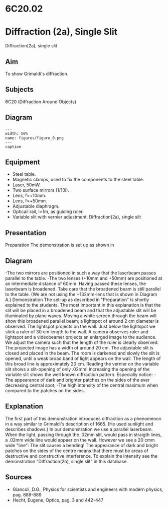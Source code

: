 # 6C20.02 
  # Diffraction (2a), Single Slit 
 Diffraction(2a), single slit   
  
## Aim   
 To show Grimaldi's diffraction.    
  
## Subjects   
 6C20 (Diffraction Around Objects)   
  
## Diagram   
   
```{figure} figures/figure_0.png  
---  
width: 50%  
name: figures/figure_0.png  
---  
caption  
``` 
      
  
## Equipment   
 
 *  Steel table. 
 *  Magnetic clamps, used to fix the components to the steel table. 
 *  Laser, 50mW. 
 *  Two surface mirrors (1/10l). 
 *  Lens, f=+10mm. 
 *  Lens, f=+50mm. 
 *  Adjustable diaphragm. 
 *  Opticail rail, l=1m, as guiding ruler. 
 *  Variable slit with vernier adjustment. Diffraction(2a), single slit
      
  
## Presentation   
 Preparation The demonstration is set up as shown in   
  
## Diagram   
 -The two mirrors are positioned in such a way that the laserbeam passes parallel to the table. -The two lenses (+10mm and +50mm) are positioned at an intermediate distance of 60mm. Having passed these lenses, the laserbeam is broadened. Take care that the broadened beam is still parallel to the table. (We are not using the +132mm-lens that is shown in Diagram A.) Demonstration The set-up as described in "Preparation" is shortly explained to the students. The most important in this explanation is that the slit will be placed in a broadened beam and that the adjustable slit will be illuminated by plane waves. Moving a white screen through the beam will show this broadened parallel beam; a lightspot of around 2 cm diameter is observed. The lightspot projects on the wall. Just below the lightspot we stick a ruler of 30 cm length to the wall. A camera observes ruler and lightspot and a videobeamer projects an enlarged image to the audience. We adjust the camera such that the length of the ruler is clearly observed: The projected image has a width of around 20 cm. The adjustable slit is closed and placed in the beam. The room is darkened and slowly the slit is opened, until a weak broad band of light appears on the wall. The length of this broad line is approximately 20 cm. Reading the vernier on the variable slit shows a slit-opening of only .02mm! Increasing the opening of the variable slit shows the well known diffraction pattern. Especially notice: -The appearance of dark and brighter patches on the sides of the ever decreasing central spot; -The high intensity of the central maximum when compared to the patches on the sides.    
  
## Explanation   
 The first part of this demonstration introduces diffraction as a phenomenon in a way similar to Grimaldi's description of 1665. (He used sunlight and describes shadows.) In our demonstration we use a parallel laserbeam. When the light, passing through the .02mm slit, would pass in straigth lines, a .02mm wide line would appaer on the wall. However we see a 20 cmm wide "line": The slit causes a bending! The appearance of dark and bright patches on the sides of the centre means that there must be areas of destructive and constructive interference. To explain the intensity see the demonstration "Diffraction(2b), single slit" in this database.    
  
## Sources   
 
 *  Giancoli, D.G., Physics for scientists and engineers with modern physics, pag. 888-889 
 *  Hecht, Eugene, Optics, pag. 3 and 442-447
  